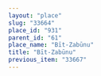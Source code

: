 ```yaml
---
layout: "place"
slug: "33664"
place_id: "931"
parent_id: "61"
place_name: "Bīt-Zabūnu"
title: "Bīt-Zabūnu"
previous_item: "33667"
---
```

